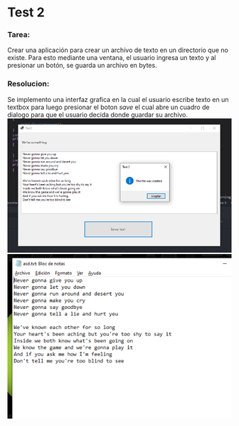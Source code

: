 # Test 2
### Tarea:
Crear una aplicación para crear un archivo de texto en un directorio que no existe. Para esto mediante una ventana, el usuario ingresa un texto y al presionar un botón, se guarda un archivo en bytes.

### Resolucion:
Se implemento una interfaz grafica en la cual el usuario escribe texto en un textbox para luego presionar el boton *save* el cual abre un cuadro de dialogo para que el usuario decida donde guardar su archivo.
![interfaz](img/interfaz.png)
![interfaz](img/result.png)

